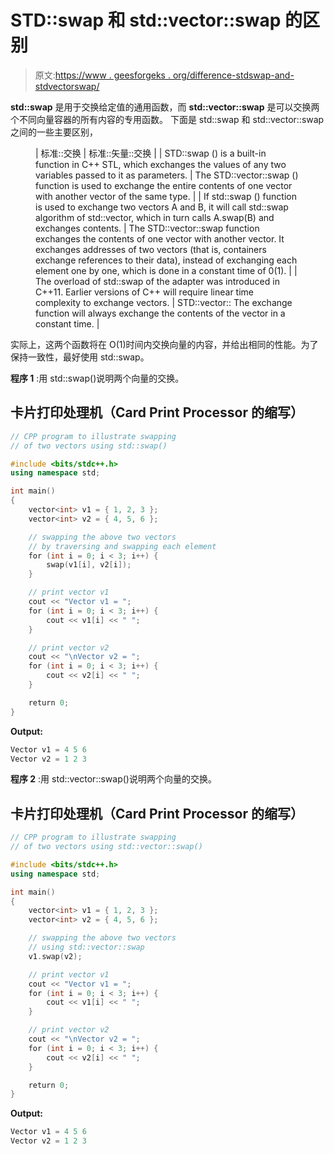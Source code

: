 # STD::swap 和 std::vector::swap 的区别

> 原文:[https://www . geesforgeks . org/difference-stdswap-and-stdvectorswap/](https://www.geeksforgeeks.org/difference-between-stdswap-and-stdvectorswap/)

**std::swap** 是用于交换给定值的通用函数，而 **std::vector::swap** 是可以交换两个不同向量容器的所有内容的专用函数。
下面是 std::swap 和 std::vector::swap 之间的一些主要区别，

<figure class="table">

| 标准::交换 | 标准::矢量::交换 |
| STD::swap () is a built-in function in C++ STL, which exchanges the values of any two variables passed to it as parameters. | The STD::vector::swap () function is used to exchange the entire contents of one vector with another vector of the same type. |
| If std::swap () function is used to exchange two vectors A and B, it will call std::swap algorithm of std::vector, which in turn calls A.swap(B) and exchanges contents. | The STD::vector::swap function exchanges the contents of one vector with another vector. It exchanges addresses of two vectors (that is, containers exchange references to their data), instead of exchanging each element one by one, which is done in a constant time of 0(1). |
| The overload of std::swap of the adapter was introduced in C++11\. Earlier versions of C++ will require linear time complexity to exchange vectors. | STD::vector:: The exchange function will always exchange the contents of the vector in a constant time. |

</figure>

实际上，这两个函数将在 O(1)时间内交换向量的内容，并给出相同的性能。为了保持一致性，最好使用 std::swap。

**程序 1** :用 std::swap()说明两个向量的交换。

## 卡片打印处理机（Card Print Processor 的缩写）

```cpp
// CPP program to illustrate swapping
// of two vectors using std::swap()

#include <bits/stdc++.h>
using namespace std;

int main()
{
    vector<int> v1 = { 1, 2, 3 };
    vector<int> v2 = { 4, 5, 6 };

    // swapping the above two vectors
    // by traversing and swapping each element
    for (int i = 0; i < 3; i++) {
        swap(v1[i], v2[i]);
    }

    // print vector v1
    cout << "Vector v1 = ";
    for (int i = 0; i < 3; i++) {
        cout << v1[i] << " ";
    }

    // print vector v2
    cout << "\nVector v2 = ";
    for (int i = 0; i < 3; i++) {
        cout << v2[i] << " ";
    }

    return 0;
}
```

**Output:** 

```cpp
Vector v1 = 4 5 6 
Vector v2 = 1 2 3
```

**程序 2** :用 std::vector::swap()说明两个向量的交换。

## 卡片打印处理机（Card Print Processor 的缩写）

```cpp
// CPP program to illustrate swapping
// of two vectors using std::vector::swap()

#include <bits/stdc++.h>
using namespace std;

int main()
{
    vector<int> v1 = { 1, 2, 3 };
    vector<int> v2 = { 4, 5, 6 };

    // swapping the above two vectors
    // using std::vector::swap
    v1.swap(v2);

    // print vector v1
    cout << "Vector v1 = ";
    for (int i = 0; i < 3; i++) {
        cout << v1[i] << " ";
    }

    // print vector v2
    cout << "\nVector v2 = ";
    for (int i = 0; i < 3; i++) {
        cout << v2[i] << " ";
    }

    return 0;
}
```

**Output:** 

```cpp
Vector v1 = 4 5 6 
Vector v2 = 1 2 3
```